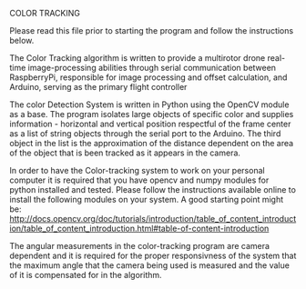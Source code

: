COLOR TRACKING

Please read this file prior to starting the program and follow the instructions below.

The Color Tracking algorithm is written to provide a multirotor drone real-time image-processing abilities through serial communication between RaspberryPi, responsible for image processing and offset calculation,  and Arduino, serving as the primary flight controller

The color Detection System is written in Python using the OpenCV module as a base. The program isolates large objects of specific color and supplies information - horizontal and vertical position respectful of the frame center as a list of string objects through the serial port to the Arduino. The third object in the list is the approximation of the distance dependent on the area of the object that is been tracked as it appears in the camera.

In order to have the Color-tracking system to work on your personal computer it is required that you have opencv and numpy modules for python installed and tested. Please follow the instructions available online to install the following modules on your system. A good starting point might be: http://docs.opencv.org/doc/tutorials/introduction/table_of_content_introduction/table_of_content_introduction.html#table-of-content-introduction

The angular measurements in the color-tracking program are camera dependent and it is required for the proper responsivness of the system that the maximum angle that the camera being used is measured and the value of it is compensated for in the algorithm.
